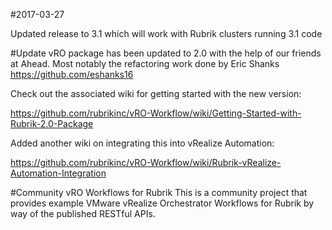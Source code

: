 #2017-03-27

Updated release to 3.1 which will work with Rubrik clusters running 3.1 code

#Update
vRO package has been updated to 2.0 with the help of our friends at Ahead.  Most notably the refactoring work done by Eric Shanks https://github.com/eshanks16

Check out the associated wiki for getting started with the new version:

https://github.com/rubrikinc/vRO-Workflow/wiki/Getting-Started-with-Rubrik-2.0-Package

Added another wiki on integrating this into vRealize Automation:

https://github.com/rubrikinc/vRO-Workflow/wiki/Rubrik-vRealize-Automation-Integration

#Community vRO Workflows for Rubrik
This is a community project that provides example VMware vRealize Orchestrator Workflows for Rubrik by way of the published RESTful APIs.



